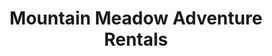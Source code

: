 ---
title: "Mountain Meadow Adventure Rentals"
url: /wallace/mountain-meadow-adventure-rentals/
shop: storage rental
---